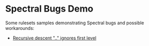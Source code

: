 # Spectral Bugs Demo

Some rulesets samples demonstrating Spectral bugs and possible workarounds:

- [Recursive descent ".." ignores first level](spectral/recursive-descent-ignores-first-level)